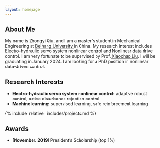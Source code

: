 ```yaml
---
layout: homepage
---
```


## About Me
My name is Zhongyi Qiu, and I am a master's student in Mechanical Engineering at <a href="https://www.buaa.edu.cn/" target="_blank"> Beihang University </a> in China. My research interest includes Electro-hydraulic servo system nonlinear control and Nonlinear data drive control. I am very fortunate to be supervised by Prof.<a href="https://shi.buaa.edu.cn/liuxiaochao/en/index.htm" target="_blank"> Xiaochao Liu</a>. I will be graduating in January 2024. I am looking for a PhD position in nonlinear data-driven control.

## Research Interests
- **Electro-hydraulic servo system nonlinear control:** adaptive robust control, active disturbance rejection control
- **Machine learning:** supervised learning, safe reinforcement learning

<!-- {% include_relative _includes/publications.md %} -->

{% include_relative _includes/projects.md %}

<!-- {% include_relative _includes/talks.md %} -->

## Awards
- **[November. 2019]** President’s Scholarship (top 1%)

<!-- {% include_relative _includes/services.md %} -->


